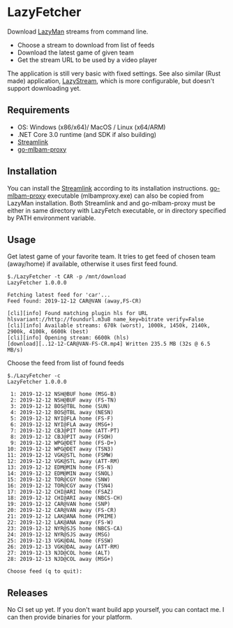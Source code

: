 # LazyFetcher

Download [LazyMan](https://github.com/StevensNJD4/LazyMan) streams from command line. 

* Choose a stream to download from list of feeds
* Download the latest game of given team
* Get the stream URL to be used by a video player

The application is still very basic with fixed settings. See also similar (Rust made) application, [LazyStream](https://github.com/tarkah/lazystream), which is more configurable, but doesn't support downloading yet. 

## Requirements 
* OS: Windows (x86/x64)/ MacOS / Linux (x64/ARM)
* .NET Core 3.0 runtime (and SDK if also building)
* [Streamlink](https://github.com/streamlink/streamlink)
* [go-mlbam-proxy](go-mlbam-proxy)

## Installation
You can install the [Streamlink](https://github.com/streamlink/streamlink) according to its installation instructions. [go-mlbam-proxy](go-mlbam-proxy) executable (mlbamproxy.exe) can also be copied from LazyMan installation. Both Streamlink and and go-mlbam-proxy must be either in same directory with LazyFetch executable, or in directory specified by PATH environment variable.

## Usage
Get latest game of your favorite team. It tries to get feed of chosen team (away/home) if available, otherwise it uses first feed found.
```
$./LazyFetcher -t CAR -p /mnt/download
LazyFetcher 1.0.0.0

Fetching latest feed for 'car'...
Feed found: 2019-12-12 CAR@VAN (away,FS-CR)

[cli][info] Found matching plugin hls for URL hlsvariant://http://foundurl.m3u8 name_key=bitrate verify=False
[cli][info] Available streams: 670k (worst), 1000k, 1450k, 2140k, 2900k, 4100k, 6600k (best)
[cli][info] Opening stream: 6600k (hls)
[download][..12-12-CAR@VAN-FS-CR.mp4] Written 235.5 MB (32s @ 6.5 MB/s) 
```
Choose the feed from list of found feeds
```
$./LazyFetcher -c
LazyFetcher 1.0.0.0

 1: 2019-12-12 NSH@BUF home (MSG-B)
 2: 2019-12-12 NSH@BUF away (FS-TN)
 3: 2019-12-12 BOS@TBL home (SUN)
 4: 2019-12-12 BOS@TBL away (NESN)
 5: 2019-12-12 NYI@FLA home (FS-F)
 6: 2019-12-12 NYI@FLA away (MSG+)
 7: 2019-12-12 CBJ@PIT home (ATT-PT)
 8: 2019-12-12 CBJ@PIT away (FSOH)
 9: 2019-12-12 WPG@DET home (FS-D+)
10: 2019-12-12 WPG@DET away (TSN3)
11: 2019-12-12 VGK@STL home (FSMW)
12: 2019-12-12 VGK@STL away (ATT-RM)
13: 2019-12-12 EDM@MIN home (FS-N)
14: 2019-12-12 EDM@MIN away (SNOL)
15: 2019-12-12 TOR@CGY home (SNW)
16: 2019-12-12 TOR@CGY away (TSN4)
17: 2019-12-12 CHI@ARI home (FSAZ)
18: 2019-12-12 CHI@ARI away (NBCS-CH)
19: 2019-12-12 CAR@VAN home (SNP)
20: 2019-12-12 CAR@VAN away (FS-CR)
21: 2019-12-12 LAK@ANA home (PRIME)
22: 2019-12-12 LAK@ANA away (FS-W)
23: 2019-12-12 NYR@SJS home (NBCS-CA)
24: 2019-12-12 NYR@SJS away (MSG)
25: 2019-12-13 VGK@DAL home (FSSW)
26: 2019-12-13 VGK@DAL away (ATT-RM)
27: 2019-12-13 NJD@COL home (ALT)
28: 2019-12-13 NJD@COL away (MSG+)

Choose feed (q to quit): 
```
## Releases
No CI set up yet. If you don't want build app yourself, you can contact me. I can then provide binaries for your platform.
